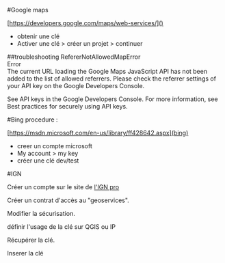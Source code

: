 #Google maps

[https://developers.google.com/maps/web-services/]()

- obtenir une clé
- Activer une clé > créer un projet > continuer


##troubleshooting
RefererNotAllowedMapError	
Error	
The current URL loading the Google Maps JavaScript API has not been added to the list of allowed referrers. Please check the referrer settings of your API key on the Google Developers Console.

See API keys in the Google Developers Console. For more information, see Best practices for securely using API keys.



#Bing
procedure :

[https://msdn.microsoft.com/en-us/library/ff428642.aspx](bing)


- creer un compte microsoft
- My account > my key
- créer une clé dev/test


#IGN

Créer un compte sur le site de [l'IGN pro](http://professionnels.ign.fr/)

Créer un contrat d'accès au "geoservices".

Modifier la sécurisation.

définir l'usage de la clé sur QGIS ou IP

Récupérer la clé. 

Inserer la clé 
